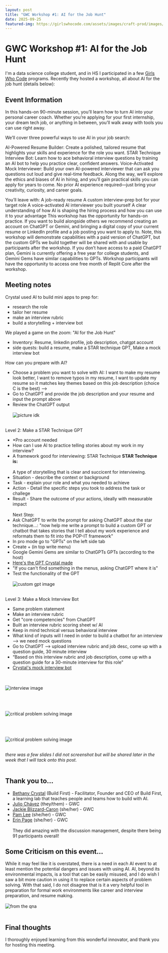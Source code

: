 ```yaml
---
layout: post
title: "GWC Workshop #1: AI for the Job Hunt"
date: 2025-09-25
featured-img: https://girlswhocode.com/assets/images/craft-prod/images/seo/_1200x630_crop_center-center_82_none/GWC_SEO_Logo.png?mtime=1588335912
---
```

# GWC Workshop #1: AI for the Job Hunt
I'm a data science college student, and in HS I participated in a few [Girls Who Code](https://girlswhocode.com/) programs. Recently they hosted a workshop, all about AI for the job hunt (details below):


## Event Information
In this hands-on 90-minute session, you’ll learn how to turn AI into your personal career coach. Whether you’re applying for your first internship, your dream tech job, or anything in between, you’ll walk away with tools you can use right away.

We’ll cover three powerful ways to use AI in your job search:

AI-Powered Resume Builder: Create a polished, tailored resume that highlights your skills and experience for the role you want.
STAR Technique Interview Bot: Learn how to ace behavioral interview questions by training an AI bot to help you practice clear, confident answers.
Voice-Activated Mock Interviewer: Build your own AI-powered interviewer that can ask you questions out loud and give real-time feedback.
Along the way, we’ll explore the ethics and biases of AI in hiring, and you’ll gain practical skills you can apply for years to come. No prior AI experience required—just bring your creativity, curiosity, and career goals.

You’ll leave with:
A job-ready resume
A custom interview-prep bot for your target role
A voice-activated AI interviewer you built yourself
A clear understanding of how AI is shaping the hiring process and how you can use it to your advantage
This workshop has the opportunity for hands-on practice. If you want to build alongside others we recommend creating an account on ChatGPT or Gemini, and bringing a digital copy of your current resume or LinkedIn profile and a job posting you want to apply to. Note, this workshop will demonstrate capabilities with a paid version of ChatGPT, but the custom GPTs we build together will be shared with and usable by participants after the workshop. If you don’t have access to a paid ChatGPT plan, Gemini is currently offering a free year for college students, and Gemini Gems have similar capabilities to GPTs. Workshop participants will have the opportunity to access one free month of Replit Core after the workshop.


## Meeting notes
Crystal used AI to build mini apps to prep for:
- research the role
- tailor her resume
- make an interview rubric
- build a storytelling + interview bot

We played a game on the zoom: "AI for the Job Hunt" 
- Inventory: Resume, linkedin profile, job description, chatgpt account
- side quests: build a resume, make a STAR technique GPT, Make a mock interview bot

How can you prepare with AI?
- Choose a problem you want to solve with AI: I want to make my resume look better, I want to remove typos in my resume, I want to update my resume so it matches key themes based on this job description (choice C is the best) -->
- Go to ChatGPT and provide the job description and your resume and input the prompt above
- Review the ChatGPT output
<br><br>
![picture idk](https://github.com/CaptainSapphire/PH-s-Blog/blob/main/assets/September%202025/Screenshot%202025-09-23%20161845.png?raw=true)
<br><br>

Level 2: Make a STAR Technique GPT
- *Pro account needed
- How can I use AI to practice telling stories about my work in my interview?
- A framework good for interviewing: STAR Technique
**STAR Technique is:** <br><br>
A type of storytelling that is clear and succicent for interviewing. 
- Situation - describe the context or background
- Task - explain your role and what you needed to achieve
- Action - Detail the specific steps you took to address the task or challege
- Result - Share the outcome of your actions, ideally with measurable impact
<br><br>
Next Step:
- Ask ChatGPT to write the prompt for asking ChatGPT about the star technique...:
"now help me write a prompt to build a custom GPT or chatbot that takes stories that I tell about my work experience and reformats them to fit into the POP-IT framework"
- In pro mode go to "GPTs" on the left side tab
- Create + (in top write menu)
- Google Gemini Gems are similar to ChatGPTs GPTs (according to the host)
- [Here's the GPT Crystal made](https://chatgpt.com/g/g-68d32e7be1488191820004dfb0b6d6ac-star-technique-interview-helper)
- "If you can't find something in the menus, asking ChatGPT where it is"
- Test the functionality of the GPT 
<br><br>
![custom gpt image](https://github.com/CaptainSapphire/PH-s-Blog/blob/main/assets/September%202025/Screenshot%202025-09-23%20164454.png?raw=true)
<br><br>

Level 3: Make a Mock Interview Bot
- Same problem statement
- Make an interview rubric
- Get "core competencies" from ChatGPT
- Built an interview rubric scoring sheet w/ AI
- Keep in mind technical versus behavioral interview
- What kind of inputs will I need in order to build a chatbot for an interview --> we need mock questions
- Go to ChatGPT --> upload interview rubric and job desc, come up with a question guide, 30 minute interview
- “Based on this interview rubric and job description, come up with a question guide for a 30-minute interview for this role"
- [Crystal's mock interview bot](https://chatgpt.com/g/g-68d335307a58819192b2b9b75fce07e9-bethany-s-mock-interview-bot-stripe-partnerships)

<br><br>
![interview image](https://github.com/CaptainSapphire/PH-s-Blog/blob/main/assets/September%202025/Screenshot%202025-09-23%20171005.png?raw=true)
<br><br>

<br><br>
![critical problem solving image](https://github.com/CaptainSapphire/PH-s-Blog/blob/main/assets/September%202025/Screenshot%202025-09-23%20171258.png?raw=true)
<br><br>


<br><br>
![critical problem solving image](https://github.com/CaptainSapphire/PH-s-Blog/blob/main/assets/September%202025/Screenshot%202025-09-23%20171721.png?raw=true)
<br><br>


*there was a few slides I did not screenshot but will be shared later in the week that I will tack onto this post.* <br><br>

## Thank you to...
- [Bethany Crystal](https://www.linkedin.com/in/bethanymarz/) (Build First) - Facilitator, Founder and CEO of Build First, a learning lab that teaches people and teams how to build with AI. 
- [Julio Chávez](https://www.linkedin.com/in/julixchavez/) (they/them) - GWC
- [Jackie Blizzard-Caron](https://www.linkedin.com/in/jackieblizzard/) (she/her) - GWC
- [Pam Lee](https://www.linkedin.com/in/pamelalee03/) (she/her) - GWC
- [Erin Page](https://www.linkedin.com/in/erinpage-nj/) (she/her) - GWC
<br><br>
They did amazing with the discussion management, despite there being 91 participants overall!

## Some Criticism on this event...
While it may feel like it is overstated, there is a need in each AI event to at least mention the potential dangers and issues with using AI. AI, beyond its environmental impacts, is a tool that can be easily misused, and I do wish I saw a bit more caution in using it to replace certain aspects of problem solving. With that said, I do not disagree that is it a very helpful tool in preparation for formal work environments like career and interview preparation, and resume making.
<br><br>
![from the qna](https://github.com/CaptainSapphire/PH-s-Blog/blob/main/assets/September%202025/Screenshot%202025-09-23%20163256.png?raw=true)
<br><br>


## Final thoughts
I thoroughly enjoyed learning from this wonderful innovator, and thank you for hosting this meeting.
